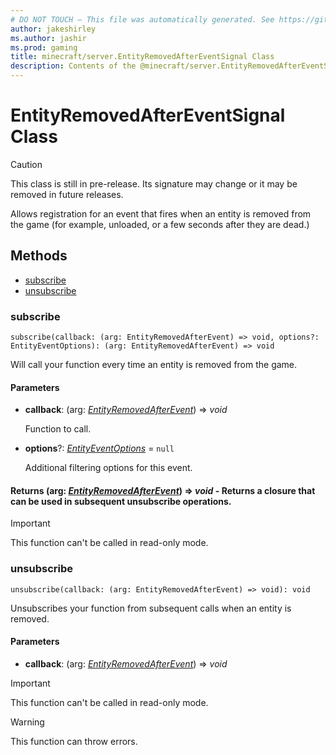 ```yaml
---
# DO NOT TOUCH — This file was automatically generated. See https://github.com/mojang/minecraftapidocsgenerator to modify descriptions, examples, etc.
author: jakeshirley
ms.author: jashir
ms.prod: gaming
title: minecraft/server.EntityRemovedAfterEventSignal Class
description: Contents of the @minecraft/server.EntityRemovedAfterEventSignal class.
---
```

# EntityRemovedAfterEventSignal Class

> [!CAUTION]
> This class is still in pre-release.  Its signature may change or it may be removed in future releases.

Allows registration for an event that fires when an entity is removed from  the game (for example, unloaded, or a few seconds after they are dead.)

## Methods
- [subscribe](#subscribe)
- [unsubscribe](#unsubscribe)

### **subscribe**
`
subscribe(callback: (arg: EntityRemovedAfterEvent) => void, options?: EntityEventOptions): (arg: EntityRemovedAfterEvent) => void
`

Will call your function every time an entity is removed from the game.

#### **Parameters**
- **callback**: (arg: [*EntityRemovedAfterEvent*](EntityRemovedAfterEvent.md)) => *void*
  
  Function to call.
- **options**?: [*EntityEventOptions*](EntityEventOptions.md) = `null`
  
  Additional filtering options for this event.

#### **Returns** (arg: [*EntityRemovedAfterEvent*](EntityRemovedAfterEvent.md)) => *void* - Returns a closure that can be used in subsequent unsubscribe operations.

> [!IMPORTANT]
> This function can't be called in read-only mode.

### **unsubscribe**
`
unsubscribe(callback: (arg: EntityRemovedAfterEvent) => void): void
`

Unsubscribes your function from subsequent calls when an entity is removed.

#### **Parameters**
- **callback**: (arg: [*EntityRemovedAfterEvent*](EntityRemovedAfterEvent.md)) => *void*

> [!IMPORTANT]
> This function can't be called in read-only mode.

> [!WARNING]
> This function can throw errors.
